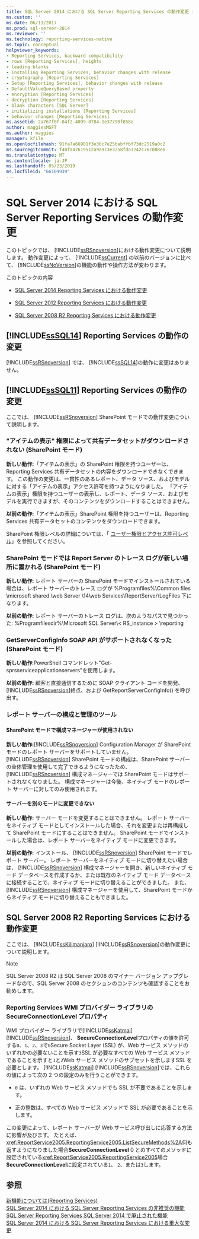 ```yaml
---
title: SQL Server 2014 における SQL Server Reporting Services の動作変更 |Microsoft Docs
ms.custom: ''
ms.date: 06/13/2017
ms.prod: sql-server-2014
ms.reviewer: ''
ms.technology: reporting-services-native
ms.topic: conceptual
helpviewer_keywords:
- Reporting Services, backward compatibility
- rows [Reporting Services], heights
- leading blanks
- installing Reporting Services, behavior changes with release
- cryptography [Reporting Services]
- Setup [Reporting Services], behavior changes with release
- DefaultValueQueryBased property
- encryption [Reporting Services]
- decryption [Reporting Services]
- blank characters [SQL Server]
- initializing installations [Reporting Services]
- behavior changes [Reporting Services]
ms.assetid: 2a767f0f-84f2-4099-8784-1e37790f858e
author: maggiesMSFT
ms.author: maggies
manager: kfile
ms.openlocfilehash: 91fa7a66981f3e36c7e25babffbf73dc2519a0c2
ms.sourcegitcommit: f40fa47619512a9a9c3e3258fda3242c76c008e6
ms.translationtype: MT
ms.contentlocale: ja-JP
ms.lasthandoff: 05/23/2019
ms.locfileid: "66109939"
---
```

# <a name="behavior-changes-to-sql-server-reporting-services--in-sql-server-2014"></a>SQL Server 2014 における SQL Server Reporting Services の動作変更
  このトピックでは、 [!INCLUDE[ssRSnoversion](../includes/ssrsnoversion-md.md)]における動作変更について説明します。 動作変更によって、 [!INCLUDE[ssCurrent](../includes/sscurrent-md.md)] の以前のバージョンに比べて、 [!INCLUDE[ssNoVersion](../includes/ssnoversion-md.md)]の機能の動作や操作方法が変わります。  
  
 このトピックの内容  
  
-   [SQL Server 2014 Reporting Services における動作変更](#bkmk_sql14)  
  
-   [SQL Server 2012 Reporting Services における動作変更](#bkmk_rc0)  
  
-   [SQL Server 2008 R2 Reporting Services における動作変更](#bkmk_kj)  
  
##  <a name="bkmk_sql14"></a> [!INCLUDE[ssSQL14](../includes/sssql14-md.md)] Reporting Services の動作の変更  
 [!INCLUDE[ssRSnoversion](../includes/ssrsnoversion-md.md)] では、 [!INCLUDE[ssSQL14](../includes/sssql14-md.md)]の動作に変更はありません。  
  
##  <a name="bkmk_rc0"></a> [!INCLUDE[ssSQL11](../includes/sssql11-md.md)] Reporting Services の動作の変更  
 ここでは、 [!INCLUDE[ssRSnoversion](../includes/ssrsnoversion-md.md)] SharePoint モードでの動作変更について説明します。  
  
### <a name="view-items-permission-will-not-download-shared-datasets-sharepoint-mode"></a>"アイテムの表示" 権限によって共有データセットがダウンロードされない (SharePoint モード)  
 **新しい動作:**「アイテムの表示」の SharePoint 権限を持つユーザーは、Reporting Services 共有データセットの内容をダウンロードできなくできます。 この動作の変更は、一貫性のあるレポート、データ ソース、およびモデルに対する「アイテムの表示」アクセス許可を持つようになりました。 「アイテムの表示」権限を持つユーザーの表示し、レポート、データ ソース、およびモデルを実行できますが、そのコンテンツをダウンロードすることはできません。  
  
 **以前の動作:**「アイテムの表示」SharePoint 権限を持つユーザーは、Reporting Services 共有データセットのコンテンツをダウンロードできます。  
  
 SharePoint 権限レベルの詳細については、「 [ユーザー権限とアクセス許可レベル](https://technet.microsoft.com/library/cc721640.aspx)」を参照してください。  
  
### <a name="report-server-trace-logs-are-in-a-new-location-for-sharepoint-mode-sharepoint-mode"></a>SharePoint モードでは Report Server のトレース ログが新しい場所に置かれる (SharePoint モード)  
 **新しい動作:** レポート サーバーの SharePoint モードでインストールされている場合は、レポート サーバーのトレース ログが %Programfiles%\Common files \microsoft shared \web Server \14\web Services\ReportServer\LogFiles 下になります。  
  
 **以前の動作:** レポート サーバーのトレース ログは、次のようなパスで見つかった: %Programfilesdir%\Microsoft SQL Server\\< RS_instance > \reporting  
  
### <a name="getserverconfiginfo-soap-api-is-no-longer-supported-sharepoint-mode"></a>GetServerConfigInfo SOAP API がサポートされなくなった (SharePoint モード)  
 **新しい動作**:PowerShell コマンドレット"Get-sprsserviceapplicationservers"を使用します。  
  
 **以前の動作:** 顧客と直接通信するために SOAP クライアント コードを開発、[!INCLUDE[ssRSnoversion](../includes/ssrsnoversion-md.md)]終点、および GetReportServerConfigInfo() を呼び出す。  
  
### <a name="report-server-configuration-and-management-tools"></a>レポート サーバーの構成と管理のツール  
  
#### <a name="configuration-manager-is-not-used-for-sharepoint-mode"></a>SharePoint モードで構成マネージャーが使用されない  
 **新しい動作:**[!INCLUDE[ssRSnoversion](../includes/ssrsnoversion-md.md)] Configuration Manager が SharePoint モードのレポート サーバーをサポートしていません。 [!INCLUDE[ssRSnoversion](../includes/ssrsnoversion-md.md)] SharePoint モードの構成は、SharePoint サーバーの全体管理を使用して完了できるようになったため、 [!INCLUDE[ssRSnoversion](../includes/ssrsnoversion-md.md)] 構成マネージャーでは SharePoint モードはサポートされなくなりました。 構成マネージャーは今後、ネイティブ モードのレポート サーバーに対してのみ使用されます。  
  
#### <a name="you-cannot-change-the-server-from-one-mode-to-another"></a>サーバーを別のモードに変更できない  
 **新しい動作:** サーバー モードを変更することはできません。 レポート サーバーをネイティブ モードとしてインストールした場合、それを変更または再構成して SharePoint モードにすることはできません。 SharePoint モードでインストールした場合は、レポート サーバーをネイティブ モードに変更できます。  
  
 **以前の動作:** インストール、 [!INCLUDE[ssRSnoversion](../includes/ssrsnoversion-md.md)] SharePoint モードでレポート サーバー。 レポート サーバーをネイティブ モードに切り替えたい場合は、 [!INCLUDE[ssRSnoversion](../includes/ssrsnoversion-md.md)] 構成マネージャーを開き、新しいネイティブ モード データベースを作成するか、または既存のネイティブ モード データベースに接続することで、ネイティブ モードに切り替えることができました。 また、 [!INCLUDE[ssRSnoversion](../includes/ssrsnoversion-md.md)] 構成マネージャーを使用して、SharePoint モードからネイティブ モードに切り替えることもできました。  
  
##  <a name="bkmk_kj"></a> SQL Server 2008 R2 Reporting Services における動作変更  
 ここでは、 [!INCLUDE[ssKilimanjaro](../includes/sskilimanjaro-md.md)] [!INCLUDE[ssRSnoversion](../includes/ssrsnoversion-md.md)]の動作変更について説明します。  
  
> [!NOTE]  
>  SQL Server 2008 R2 は SQL Server 2008 のマイナー バージョン アップグレードなので、SQL Server 2008 のセクションのコンテンツも確認することをお勧めします。  
  
### <a name="secureconnectionlevel-property-in-the-reporting-services-wmi-provider-library"></a>Reporting Services WMI プロバイダー ライブラリの SecureConnectionLevel プロパティ  
 WMI プロバイダー ライブラリで[!INCLUDE[ssKatmai](../includes/sskatmai-md.md)] [!INCLUDE[ssRSnoversion](../includes/ssrsnoversion-md.md)]、 **SecureConnectionLevel**プロパティの値を許可する`0`、`1`、`2`、`3`で`0`Secure Socket Layer (SSL) が、Web サービス メソッドのいずれかの必要ないことを示す`3`SSL が必要なすべての Web サービス メソッドであることを示すと`1`と`2`Web サービス メソッドのサブセットを示しますSSL を必要とします。  [!INCLUDE[ssKatmai](../includes/sskatmai-md.md)] [!INCLUDE[ssRSnoversion](../includes/ssrsnoversion-md.md)]では、これらの値によって次の 2 つの設定のみを行うことができます。  
  
-   `0` は、いずれの Web サービス メソッドでも SSL が不要であることを示します。  
  
-   正の整数は、すべての Web サービス メソッドで SSL が必要であることを示します。  
  
 この変更によって、レポート サーバーが Web サービス呼び出しに応答する方法に影響が及びます。 たとえば、<xref:ReportService2005.ReportingService2005.ListSecureMethods%2A>何も返すようになりました場合**SecureConnectionLevel** 0 とのすべてのメソッドに設定されている<xref:ReportService2005.ReportingService2005>場合**SecureConnectionLevel**に設定されている`1`、 `2`、または`3`します。  
  
## <a name="see-also"></a>参照  
 [新機能については&#40;Reporting Services&#41;](what-s-new-reporting-services.md)   
 [SQL Server 2014 における SQL Server Reporting Services の非推奨の機能](deprecated-features-in-sql-server-reporting-services-ssrs.md)   
 [SQL Server Reporting Services SQL Server 2014 で廃止された機能](discontinued-functionality-to-sql-server-reporting-services-in-sql-server.md)   
 [SQL Server 2014 における SQL Server Reporting Services における重大な変更](breaking-changes-in-sql-server-reporting-services-in-sql-server-2016.md)  
  
  

